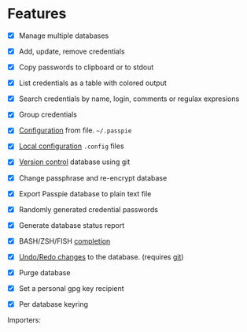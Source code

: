 # Features

+ [x] Manage multiple databases
+ [x] Add, update, remove credentials
+ [x] Copy passwords to clipboard or to stdout
+ [x] List credentials as a table with colored output
+ [x] Search credentials by name, login, comments or regulax expresions
+ [x] Group credentials
+ [x] [Configuration](#configuring-passpie-with-passpierc) from file. `~/.passpie`
+ [x] [Local configuration](#local-database-configuration) `.config` files
+ [x] [Version control](#version-control) database using git
+ [x] Change passphrase and re-encrypt database
+ [x] Export Passpie database to plain text file
+ [x] Randomly generated credential passwords
+ [x] Generate database status report
+ [x] BASH/ZSH/FISH [completion](#passpie-completion)
+ [x] [Undo/Redo changes](#version-control-your-database) to the database. (requires [git](https://git-scm.com/))
+ [x] Purge database
+ [x] Set a personal gpg key recipient
+ [x] Per database keyring


Importers:
